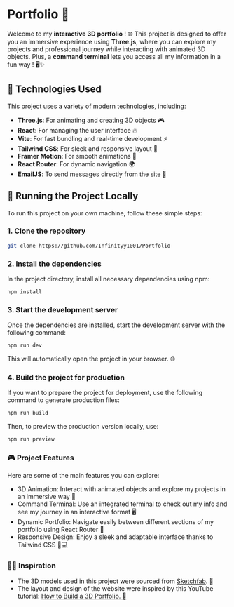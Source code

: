 # Portfolio 🚀

Welcome to my **interactive 3D portfolio** ! 🌐 This project is designed to offer you an immersive experience using **Three.js**, where you can explore my projects and professional journey while interacting with animated 3D objects. Plus, a **command terminal** lets you access all my information in a fun way ! 🖥️✨

## 🎨 Technologies Used

This project uses a variety of modern technologies, including:

- **Three.js**: For animating and creating 3D objects 🎮
- **React**: For managing the user interface 🔥
- **Vite**: For fast bundling and real-time development ⚡
- **Tailwind CSS**: For sleek and responsive layout 💅
- **Framer Motion**: For smooth animations 📱
- **React Router**: For dynamic navigation 🌍
- **EmailJS**: To send messages directly from the site 📧

## 🚀 Running the Project Locally

To run this project on your own machine, follow these simple steps:

### 1. Clone the repository

```bash
git clone https://github.com/Infinityy1001/Portfolio
```

### 2. Install the dependencies

In the project directory, install all necessary dependencies using npm:

```bash
npm install
```

### 3. Start the development server

Once the dependencies are installed, start the development server with the following command:

```bash
npm run dev
```

This will automatically open the project in your browser. 🌐


### 4. Build the project for production

If you want to prepare the project for deployment, use the following command to generate production files:

```bash
npm run build
```

Then, to preview the production version locally, use:
```bash
npm run preview
```

### 🎮 Project Features

Here are some of the main features you can explore:

- 3D Animation: Interact with animated objects and explore my projects in an immersive way 🎡
- Command Terminal: Use an integrated terminal to check out my info and see my journey in an interactive format 🖥️
- Dynamic Portfolio: Navigate easily between different sections of my portfolio using React Router 🚀
- Responsive Design: Enjoy a sleek and adaptable interface thanks to Tailwind CSS 📱💻

### 🧑‍💻 Inspiration

- The 3D models used in this project were sourced from [Sketchfab](https://sketchfab.com). 🎨
- The layout and design of the website were inspired by this YouTube tutorial: [How to Build a 3D Portfolio. 🎥](https://www.youtube.com/watch?v=0fYi8SGA20k&t=25s)